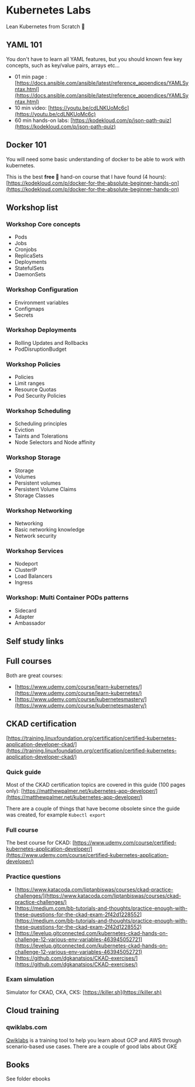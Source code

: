 # Kubernetes Labs
Lean Kubernetes from Scratch 🚀

## YAML 101
You don't have to learn all YAML features, but you should known few key concepts, such as key/value pairs, arrays etc...
* 01 min page : [https://docs.ansible.com/ansible/latest/reference_appendices/YAMLSyntax.html](https://docs.ansible.com/ansible/latest/reference_appendices/YAMLSyntax.html)
* 10 min video: [https://youtu.be/cdLNKUoMc6c](https://youtu.be/cdLNKUoMc6c)
* 60 min hands-on labs: [https://kodekloud.com/p/json-path-quiz](https://kodekloud.com/p/json-path-quiz)

## Docker 101
You will need some basic understanding of docker to be able to work with kubernetes. 

This is the best **free 🍺** hand-on course that I have found (4 hours): [https://kodekloud.com/p/docker-for-the-absolute-beginner-hands-on](https://kodekloud.com/p/docker-for-the-absolute-beginner-hands-on)

## Workshop list

### Workshop Core concepts
* Pods
* Jobs
* Cronjobs
* ReplicaSets
* Deployments
* StatefulSets
* DaemonSets

### Workshop Configuration
* Environment variables
* Configmaps
* Secrets

### Workshop Deployments
* Rolling Updates and Rollbacks
* PodDisruptionBudget

### Workshop Policies
* Policies
* Limit ranges
* Resource Quotas
* Pod Security Policies 

### Workshop Scheduling 
* Scheduling principles
* Eviction
* Taints and Tolerations
* Node Selectors and Node affinity

### Workshop Storage 
* Storage
* Volumes
* Persistent volumes
* Persistent Volume Claims
* Storage Classes

### Workshop Networking
* Networking
* Basic networking knowledge
* Network security

### Workshop Services 
* Nodeport 
* ClusterIP
* Load Balancers
* Ingress

### Workshop: Multi Container PODs patterns
* Sidecard
* Adapter
* Ambassador

## Self study links

## Full courses
Both are great courses:
* [https://www.udemy.com/course/learn-kubernetes/](https://www.udemy.com/course/learn-kubernetes/)
* [https://www.udemy.com/course/kubernetesmastery/](https://www.udemy.com/course/kubernetesmastery/)

## CKAD certification
[https://training.linuxfoundation.org/certification/certified-kubernetes-application-developer-ckad/](https://training.linuxfoundation.org/certification/certified-kubernetes-application-developer-ckad/)

### Quick guide
Most of the CKAD certification topics are covered in this guide (100 pages only): [https://matthewpalmer.net/kubernetes-app-developer/](https://matthewpalmer.net/kubernetes-app-developer/)

There are a couple of things that have become obsolete since the guide was created, for example ```Kubectl export```

### Full course
The best course for CKAD: [https://www.udemy.com/course/certified-kubernetes-application-developer/](https://www.udemy.com/course/certified-kubernetes-application-developer/)

### Practice questions
* [https://www.katacoda.com/liptanbiswas/courses/ckad-practice-challenges/](https://www.katacoda.com/liptanbiswas/courses/ckad-practice-challenges/)
* [https://medium.com/bb-tutorials-and-thoughts/practice-enough-with-these-questions-for-the-ckad-exam-2f42d1228552](https://medium.com/bb-tutorials-and-thoughts/practice-enough-with-these-questions-for-the-ckad-exam-2f42d1228552)
* [https://levelup.gitconnected.com/kubernetes-ckad-hands-on-challenge-12-various-env-variables-463945052721](https://levelup.gitconnected.com/kubernetes-ckad-hands-on-challenge-12-various-env-variables-463945052721)
* [https://github.com/dgkanatsios/CKAD-exercises/](https://github.com/dgkanatsios/CKAD-exercises/)

### Exam simulation
Simulator for CKAD, CKA, CKS: [https://killer.sh](https://killer.sh)

## Cloud training

### qwiklabs.com
[Qwiklabs](Qwiklabs) is a training tool to help you learn about GCP and AWS through scenario-based use cases. There are a couple of good labs about GKE

## Books
See folder ebooks


